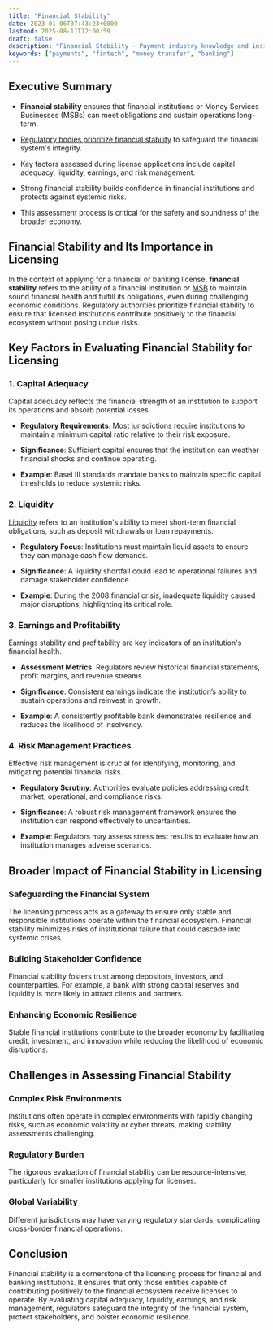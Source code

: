 ```yaml
---
title: "Financial Stability"
date: 2023-01-06T07:43:23+0000
lastmod: 2025-08-11T12:00:59
draft: false
description: "Financial Stability - Payment industry knowledge and insights"
keywords: ["payments", "fintech", "money transfer", "banking"]
---
```


## Executive Summary

- **Financial stability** ensures that financial institutions or Money Services Businesses (MSBs) can meet obligations and sustain operations long-term.

- [Regulatory bodies prioritize financial stability](https://faisalkhanllc.xyz/resources/payments-wiki/f/financial-regulatory-frameworks/) to safeguard the financial system's integrity.

- Key factors assessed during license applications include capital adequacy, liquidity, earnings, and risk management.

- Strong financial stability builds confidence in financial institutions and protects against systemic risks.

- This assessment process is critical for the safety and soundness of the broader economy.

## Financial Stability and Its Importance in Licensing

In the context of applying for a financial or banking license, **financial stability** refers to the ability of a financial institution or [MSB](https://faisalkhanllc.xyz/resources/payments-wiki/m/money-services-business-msb/) to maintain sound financial health and fulfill its obligations, even during challenging economic conditions. Regulatory authorities prioritize financial stability to ensure that licensed institutions contribute positively to the financial ecosystem without posing undue risks.

## Key Factors in Evaluating Financial Stability for Licensing

### 1. Capital Adequacy

Capital adequacy reflects the financial strength of an institution to support its operations and absorb potential losses.

- **Regulatory Requirements**: Most jurisdictions require institutions to maintain a minimum capital ratio relative to their risk exposure.

- **Significance**: Sufficient capital ensures that the institution can weather financial shocks and continue operating.

- **Example**: Basel III standards mandate banks to maintain specific capital thresholds to reduce systemic risks.

### 2. Liquidity

[Liquidity](https://faisalkhanllc.xyz/resources/payments-wiki/l/liquidity/) refers to an institution's ability to meet short-term financial obligations, such as deposit withdrawals or loan repayments.

- **Regulatory Focus**: Institutions must maintain liquid assets to ensure they can manage cash flow demands.

- **Significance**: A liquidity shortfall could lead to operational failures and damage stakeholder confidence.

- **Example**: During the 2008 financial crisis, inadequate liquidity caused major disruptions, highlighting its critical role.

### 3. Earnings and Profitability

Earnings stability and profitability are key indicators of an institution's financial health.

- **Assessment Metrics**: Regulators review historical financial statements, profit margins, and revenue streams.

- **Significance**: Consistent earnings indicate the institution’s ability to sustain operations and reinvest in growth.

- **Example**: A consistently profitable bank demonstrates resilience and reduces the likelihood of insolvency.

### 4. Risk Management Practices

Effective risk management is crucial for identifying, monitoring, and mitigating potential financial risks.

- **Regulatory Scrutiny**: Authorities evaluate policies addressing credit, market, operational, and compliance risks.

- **Significance**: A robust risk management framework ensures the institution can respond effectively to uncertainties.

- **Example**: Regulators may assess stress test results to evaluate how an institution manages adverse scenarios.

## Broader Impact of Financial Stability in Licensing

### Safeguarding the Financial System

The licensing process acts as a gateway to ensure only stable and responsible institutions operate within the financial ecosystem. Financial stability minimizes risks of institutional failure that could cascade into systemic crises.

### Building Stakeholder Confidence

Financial stability fosters trust among depositors, investors, and counterparties. For example, a bank with strong capital reserves and liquidity is more likely to attract clients and partners.

### Enhancing Economic Resilience

Stable financial institutions contribute to the broader economy by facilitating credit, investment, and innovation while reducing the likelihood of economic disruptions.

## Challenges in Assessing Financial Stability

### Complex Risk Environments

Institutions often operate in complex environments with rapidly changing risks, such as economic volatility or cyber threats, making stability assessments challenging.

### Regulatory Burden

The rigorous evaluation of financial stability can be resource-intensive, particularly for smaller institutions applying for licenses.

### Global Variability

Different jurisdictions may have varying regulatory standards, complicating cross-border financial operations.

## Conclusion

Financial stability is a cornerstone of the licensing process for financial and banking institutions. It ensures that only those entities capable of contributing positively to the financial ecosystem receive licenses to operate. By evaluating capital adequacy, liquidity, earnings, and risk management, regulators safeguard the integrity of the financial system, protect stakeholders, and bolster economic resilience.